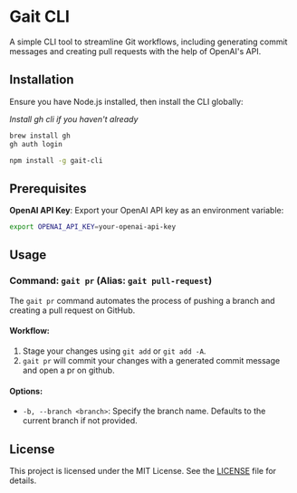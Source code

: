 # Gait CLI

A simple CLI tool to streamline Git workflows, including generating commit messages and creating pull requests with the help of OpenAI's API.

## Installation

Ensure you have Node.js installed, then install the CLI globally:

_Install gh cli if you haven't already_

```bash
brew install gh
gh auth login
```

```bash
npm install -g gait-cli
```

## Prerequisites

**OpenAI API Key**: Export your OpenAI API key as an environment variable:

```bash
export OPENAI_API_KEY=your-openai-api-key
```

## Usage

### Command: `gait pr` (Alias: `gait pull-request`)

The `gait pr` command automates the process of pushing a branch and creating a pull request on GitHub.

#### Workflow:

1. Stage your changes using `git add` or `git add -A`.
2. `gait pr` will commit your changes with a generated commit message and open a pr on github.

#### Options:

- `-b, --branch <branch>`: Specify the branch name. Defaults to the current branch if not provided.

## License

This project is licensed under the MIT License. See the [LICENSE](LICENSE) file for details.
